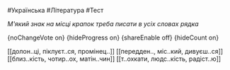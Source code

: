 #Українська #Література #Тест

*М'який знак на місці крапок треба писати в усіх словах рядка*

{noChangeVote on}
{hideProgress on}
{shareEnable off}
{hideCount on}

[[долон..ці, піклуєт..ся, промінец..]]
[[передден.., міс..кий, дивуєш..ся]]
[[близ..кість, чотир..ох, матін..чин]]
[[т..охкати, людс..кість, радіст..ю]]
